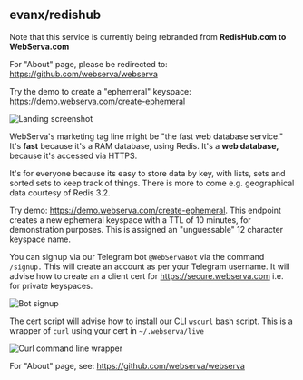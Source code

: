 
## evanx/redishub

Note that this service is currently being rebranded from <b>RedisHub.com to WebServa.com</b> 

For "About" page, please be redirected to: https://github.com/webserva/webserva

Try the demo to create a "ephemeral" keyspace: https://demo.webserva.com/create-ephemeral

![Landing screenshot](http://evanx.github.io/images/rquery/ws040-ephemeral.png)

WebServa's marketing tag line might be "the fast web database service."
It's <b>fast</b> because it's a RAM database, using Redis. 
It's a <b>web database,</b> because it's accessed via HTTPS. 

It's for everyone because its easy to store data by key, with lists, sets and sorted sets to keep track of things. There is more to come e.g. geographical data courtesy of Redis 3.2.

Try demo: https://demo.webserva.com/create-ephemeral. This endpoint creates a new ephemeral keyspace with a TTL of 10 minutes, for demonstration purposes. This is assigned an "unguessable" 12 character keyspace name. 

You can signup via our Telegram bot `@WebServaBot` via the command `/signup.` This will create an account as per your Telegram username. It will advise how to create an a client cert for https://secure.webserva.com i.e. for private keyspaces.

![Bot signup](http://evanx.github.io/images/rquery/ws040-webservabot.png)

The cert script will advise how to install our CLI `wscurl` bash script. This is a wrapper of `curl` using your cert in `~/.webserva/live`

![Curl command line wrapper](http://evanx.github.io/images/rquery/ws040-wscurl.png)

For "About" page, see: https://github.com/webserva/webserva

